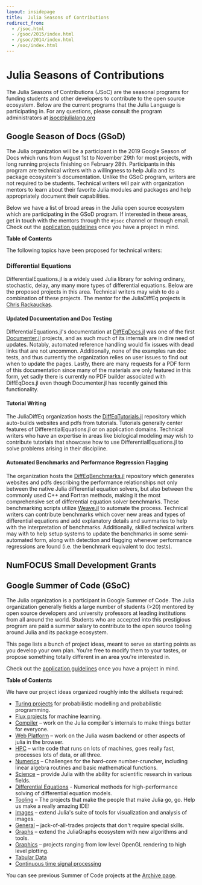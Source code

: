 ```yaml
---
layout: insidepage
title:  Julia Seasons of Contributions
redirect_from:
  - /jsoc.html
  - /gsoc/2015/index.html
  - /gsoc/2014/index.html
  - /soc/index.html
---
```


# Julia Seasons of Contributions

The Julia Seasons of Contributions (JSoC) are the seasonal programs for funding students and other developers to contribute to the open source ecosystem. Below are the current programs that the Julia Language is participating in. For any questions, please consult the program administrators at jsoc@julialang.org

## Google Season of Docs (GSoD)

The Julia organization will be a participant in the 2019 Google Season of Docs which runs from August 1st to November 29th for most projects, with long running projects finishing on February 28th. Participants in this program are technical writers with a willingness to help Julia and its package ecosystem's documentation. Unlike the GSoC program, writers are not required to be students. Technical writers will pair with organization mentors to learn about their favorite Julia modules and packages and help appropriately document their capabilities.

Below we have a list of broad areas in the Julia open source ecosystem which are participating in the GSoD program. If interested in these areas, get in touch with the mentors through the `#jsoc` channel or through email. Check out the [application guidelines](guidelines/) once you have a project in mind.

**Table of Contents**

The following topics have been proposed for technical writers:

### Differential Equations

DifferentialEquations.jl is a widely used Julia library for solving ordinary, stochastic, delay, any many more types of differential equations. Below are the proposed projects in this area. Technical writers may wish to do a combination of these projects. The mentor for the JuliaDiffEq projects is [Chris Rackauckas](https://github.com/ChrisRackauckas).

#### Updated Documentation and Doc Testing

DifferentialEquations.jl's documentation at [DiffEqDocs.jl](https://github.com/JuliaDiffEq/DiffEqDocs.jl) was one of the first [Documenter.jl](https://github.com/JuliaDocs/Documenter.jl) projects, and as such much of its internals are in dire need of updates. Notably, automated reference handling would fix issues with dead links that are not uncommon. Additionally, none of the examples run doc tests, and thus currently the organization relies on user issues to find out when to update the pages. Lastly, there are many requests for a PDF form of this documentation since many of the materials are only featured in this form, yet sadly there is currently no PDF builder associated with DiffEqDocs.jl even though Documenter.jl has recently gained this functionality.

#### Tutorial Writing

The JuliaDiffEq organization hosts the [DiffEqTutorials.jl](https://github.com/JuliaDiffEq/DiffEqTutorials.jl) repository which auto-builds websites and pdfs from tutorials. Tutorials generally center features of DifferentialEquations.jl or on application domains. Technical writers who have an expertise in areas like biological modeling may wish to contribute tutorials that showcase how to use DifferentialEquations.jl to solve problems arising in their discipline.

#### Automated Benchmarks and Performance Regression Flagging

The organization hosts the [DiffEqBenchmarks.jl](https://github.com/JuliaDiffEq/DiffEqBenchmarks.jl) repository which generates websites and pdfs describing the performance relationships not only between the native Julia differential equation solvers, but also between the commonly used C++ and Fortran methods, making it the most comprehensive set of differential equation solver benchmarks. These benchmarking scripts utilize [Weave.jl](https://github.com/mpastell/Weave.jl) to automate the process. Technical writers can contribute benchmarks which cover new areas and types of differential equations and add explanatory details and summaries to help with the interpretation of benchmarks. Additionally, skilled technical writers may with to help setup systems to update the benchmarks in some semi-automated form, along with detection and flagging whenever performance regressions are found (i.e. the benchmark equivalent to doc tests).

## NumFOCUS Small Development Grants

## Google Summer of Code (GSoC)

The Julia organization is a participant in Google Summer of Code. The Julia organization generally fields a large number of students (>20) mentored by open source developers and university professors at leading institutions from all around the world. Students who are accepted into this prestigious program are paid a summer salary to contribute to the open source tooling around Julia and its package ecosystem.

This page lists a bunch of project ideas, meant to serve as starting points as you develop your own plan. You're free to modify them to your tastes, or propose something totally different in an area you're interested in.

Check out the [application guidelines](guidelines/) once you have a project in mind.

**Table of Contents**

We have our project ideas organized roughly into the skillsets required:

* [Turing projects](projects/turing.html) for probabilistic modelling and probabilistic programming.
* [Flux projects](https://fluxml.ai/gsoc.html) for machine learning.
* [Compiler](projects/compiler.html) – work on the Julia compiler's internals to make things better for everyone.
* [Web Platform](projects/wasm.html) – work on the Julia wasm backend or other aspects of julia in the browser.
* [HPC](projects/hpc.html) – write code that runs on lots of machines, goes really fast, processes lots of data, or all three.
* [Numerics](projects/numerics.html) – Challenges for the hard–core number-cruncher, including linear algebra routines and basic mathematical functions.
* [Science](projects/science.html) – provide Julia with the ability for scientific research in various fields.
* [Differential Equations](projects/diffeq.html) - Numerical methods for high-performance solving of differential equation models.
* [Tooling](projects/tooling.html) – The projects that make the people that make Julia go, go. Help us make a really amazing IDE!
* [Images](projects/images.html) – extend Julia's suite of tools for visualization and analysis of images.
* [General](projects/general.html) – jack-of-all-trades projects that don't require special skills.
* [Graphs](projects/graphs.html) – extend the JuliaGraphs ecosystem with new algorithms and tools.
* [Graphics](projects/graphics.html) – projects ranging from low level OpenGL rendering to high level plotting.
* [Tabular Data](projects/tables.html)
* [Continuous time signal processing](projects/kalmanbucy.html)

You can see previous Summer of Code projects at the [Archive page](archive.html).

